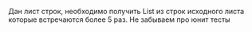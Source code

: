 Дан лист строк, необходимо получить List из строк
исходного листа которые встречаются более 5 раз.
Не забываем про юнит тесты
